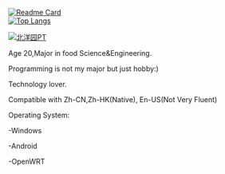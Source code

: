 [![Readme Card](https://github-readme-stats-one-bice.vercel.app/api?username=long45343&show_icons=true&role=OWNER,ORGANIZATION_MEMBER,COLLABORATOR)](https://github.com/anuraghazra/github-readme-stats)  
[![Top Langs](https://github-readme-stats-one-bice.vercel.app/api/top-langs/?username=long45343&layout=compact&exclude_repo=Hardware-Course&hide=Jupyter%20Notebook,MATLAB&role=OWNER,ORGANIZATION_MEMBER&langs_count=10)](https://github.com/anuraghazra/github-readme-stats)
<!--
<!--
**long45343/long45343** is a ✨ _special_ ✨ repository because its `README.md` (this file) appears on your GitHub profile.

Here are some ideas to get you started:

- 🔭 I’m currently working on ...
- 🌱 I’m currently learning ...
- 👯 I’m looking to collaborate on ...
- 🤔 I’m looking for help with ...
- 💬 Ask me about ...
- 📫 How to reach me: ...
- 😄 Pronouns: ...
- ⚡ Fun fact: ...
-->
<a href="https://www.tjupt.org/promotionlink.php?key=30ad42d2cf779d3df9fd191c8a281249"><img src="https://www.tjupt.org/assets/logo/logo_1x.png" alt="北洋园PT" title="北洋园PT"></a>

Age 20,Major in food Science&Engineering.

Programming is not my major but just hobby:)

Technology lover.

Compatible with Zh-CN,Zh-HK(Native), En-US(Not Very Fluent)

Operating System:

-Windows

-Android

-OpenWRT

